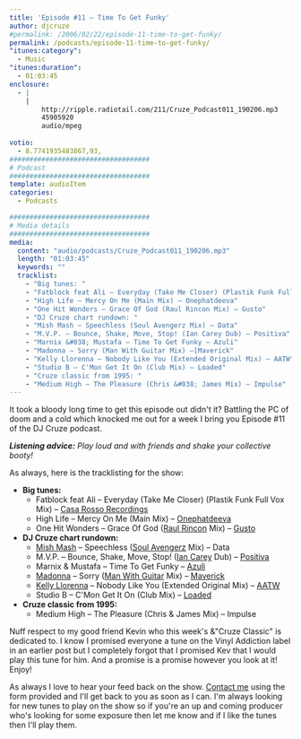 ```yaml
---
title: 'Episode #11 – Time To Get Funky'
author: djcruze
#permalink: /2006/02/22/episode-11-time-to-get-funky/
permalink: /podcasts/episode-11-time-to-get-funky/
"itunes:category":
  - Music
"itunes:duration":
  - 01:03:45
enclosure:
  - |
    |
        http://ripple.radiotail.com/211/Cruze_Podcast011_190206.mp3
        45905920
        audio/mpeg
        
votio:
  - 8.7741935483867,93,
###################################
# Podcast
###################################
template: audioItem
categories:
  - Podcasts

###################################
# Media details
###################################
media:
  content: "audio/podcasts/Cruze_Podcast011_190206.mp3"
  length: "01:03:45"
  keywords: ""
  tracklist:
    - "Big tunes: "
    - "Fatblock feat Ali – Everyday (Take Me Closer) (Plastik Funk Full Vox Mix) – Casa Rosso Recordings"
    - "High Life – Mercy On Me (Main Mix) – Onephatdeeva"
    - "One Hit Wonders – Grace Of God (Raul Rincon Mix) – Gusto"
    - "DJ Cruze chart rundown: "
    - "Mish Mash – Speechless (Soul Avengerz Mix) – Data"
    - "M.V.P. – Bounce, Shake, Move, Stop! (Ian Carey Dub) – Positiva"
    - "Marnix &#038; Mustafa – Time To Get Funky – Azuli"
    - "Madonna – Sorry (Man With Guitar Mix) –[Maverick"
    - "Kelly Llorenna – Nobody Like You (Extended Original Mix) – AATW"
    - "Studio B – C'Mon Get It On (Club Mix) – Loaded"
    - "Cruze classic from 1995: "
    - "Medium High – The Pleasure (Chris &#038; James Mix) – Impulse"
---
```

It took a bloody long time to get this episode out didn't it? Battling the PC of doom and a cold which knocked me out for a week I bring you Episode #11 of the DJ Cruze podcast.

***Listening advice:** Play loud and with friends and shake your collective booty!*

As always, here is the tracklisting for the show:

  * **Big tunes:** 
      * Fatblock feat Ali – Everyday (Take Me Closer) (Plastik Funk Full Vox Mix) – [Casa Rosso Recordings][3]
      * High Life – Mercy On Me (Main Mix) – [Onephatdeeva][4]
      * One Hit Wonders – Grace Of God ([Raul Rincon][5] Mix) – [Gusto][6]
  * **DJ Cruze chart rundown:** 
      * [Mish Mash][7] – Speechless ([Soul Avengerz][8] Mix) – Data
      * M.V.P. – Bounce, Shake, Move, Stop! ([Ian Carey][9] Dub) – [Positiva][10]
      * Marnix &#038; Mustafa – Time To Get Funky – [Azuli][11]
      * [Madonna][12] – Sorry ([Man With Guitar][13] Mix) – [Maverick][11]
      * [Kelly Llorenna][14] – Nobody Like You (Extended Original Mix) – [AATW][15]
      * Studio B – C'Mon Get It On (Club Mix) – [Loaded][16]
  * **Cruze classic from 1995:** 
      * Medium High – The Pleasure (Chris &#038; James Mix) – Impulse

Nuff respect to my good friend Kevin who this week's &"Cruze Classic" is dedicated to. I know I promised everyone a tune on the Vinyl Addiction label in an earlier post but I completely forgot that I promised Kev that I would play this tune for him. And a promise is a promise however you look at it! Enjoy!

As always I love to hear your feed back on the show. [Contact me][17] using the form provided and I'll get back to you as soon as I can. I'm always looking for new tunes to play on the show so if you're an up and coming producer who's looking for some exposure then let me know and if I like the tunes then I'll play them.

 [1]: http://ripple.radiotail.com/211/Cruze_Podcast011_190206.mp3
 [2]: http://www.djcruze.co.uk/cms/podcasts/feed/rss2
 [3]: http://www.sillyspider.com/
 [4]: http://www.onephatdeeva.com/
 [5]: http://raulrincon.de/
 [6]: http://www.gutrecords.com/
 [7]: http://www.mish-mash.net/
 [8]: http://www.soulavengerz.com/
 [9]: http://www.ian45carey.com/
 [10]: http://www.positivarecords.com/
 [11]: http://www.maverick.com/
 [12]: http://www.madonna.com/
 [13]: http://en.wikipedia.org/wiki/Stuart_Price
 [14]: http://www.kellyllorenna.co.uk/
 [15]: http://www.aatw.com/
 [16]: http://www.loadedrecords.com/
 [17]: http://www.djcruze.co.uk/cms/contact/